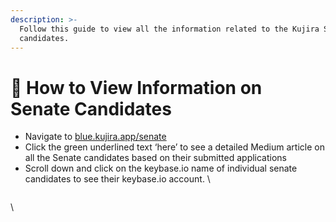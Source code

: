 ```yaml
---
description: >-
  Follow this guide to view all the information related to the Kujira Senate
  candidates.
---
```


# 📰 How to View Information on Senate Candidates

* Navigate to [blue.kujira.app/senate](https://blue.kujira.app/senate)
* Click the green underlined text ‘here’ to see a detailed Medium article on all the Senate candidates based on their submitted applications
* Scroll down and click on the keybase.io name of individual senate candidates to see their keybase.io account. \


<figure><img src="https://lh4.googleusercontent.com/j3peXOfGHYrFWXT2ZGzT-2uQygo24d9qICGLSIFJpDexYF1u_UWhCZMRBQbqZ411ODmmbuuUckFYkyIB9SBegUOSCze-Sguevq3oynixnqc91ot72EMkUgYjUYkYPzWQxYk6-KtH9FLc8AREnRc-UYo" alt=""><figcaption></figcaption></figure>

\
